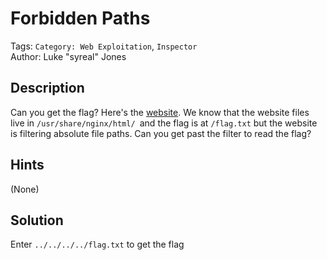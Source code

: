 # Forbidden Paths


Tags: `Category: Web Exploitation`, `Inspector`\
Author: Luke "syreal" Jones

## Description

Can you get the flag?
Here's the [website](http://saturn.picoctf.net:56978).
We know that the website files live in `/usr/share/nginx/html/ `and the flag is at `/flag.txt` but the website is filtering absolute file paths. Can you get past the filter to read the flag?

## Hints

(None)

## Solution

Enter `../../../../flag.txt` to get the flag
